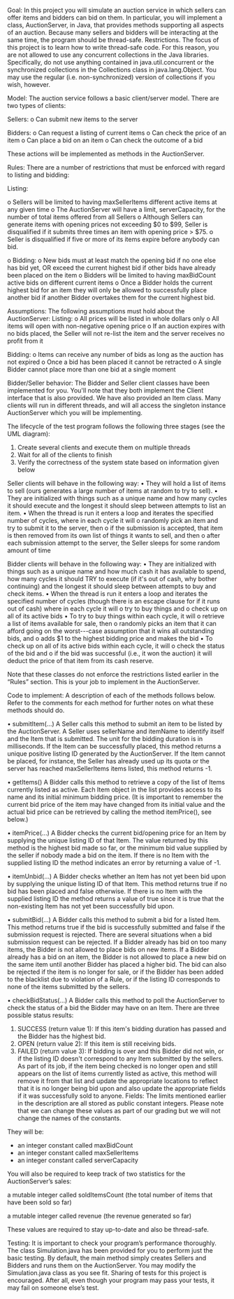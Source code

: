Goal: In this project you will simulate an auction service in which sellers can offer items and 
bidders can bid on them. In particular, you will implement a class, AuctionServer, in Java, that 
provides methods supporting all aspects of an auction. Because many sellers and bidders will be 
interacting at the same time, the program should be thread-safe.
Restrictions. The focus of this project is to learn how to write thread-safe code. For this reason, 
you are not allowed to use any concurrent collections in the Java libraries. Specifically, do not use 
anything contained in java.util.concurrent or the synchronized collections in the Collections class 
in java.lang.Object. You may use the regular (i.e. non-synchronized) version of collections if you 
wish, however.

Model: The auction service follows a basic client/server model. There are two types of clients:

Sellers:
o Can submit new items to the server

Bidders:
o Can request a listing of current items
o Can check the price of an item
o Can place a bid on an item
o Can check the outcome of a bid

These actions will be implemented as methods in the AuctionServer.

Rules: There are a number of restrictions that must be enforced with regard to listing and 
bidding:

Listing:

o Sellers  will  be  limited  to  having  maxSellerItems  different  active  items  at  any  given 
time
o The  AuctionServer  will  have  a  limit,  serverCapacity,  for  the  number  of  total  items 
offered from all Sellers
o Although  Sellers  can  generate  items  with  opening  prices not exceeding  $0  to  $99, 
Seller is disqualified if it submits three times an item with opening price > $75.
o Seller is disqualified if five or more of its items expire before anybody can bid.

o Bidding:
o New bids must at least match the opening bid if no one else has bid yet, OR exceed the 
current highest bid if other bids have already been placed on the item
o Bidders will be limited to having maxBidCount active bids on different current items
o Once a Bidder holds the current highest bid for an item they will only be allowed to 
successfully place another bid if another Bidder overtakes them for the current 
highest bid.

Assumptions: The following assumptions must hold about the AuctionServer:
Listing:
o All prices will be listed in whole dollars only
o All items will open with non-negative opening price
o If an auction expires with no bids placed, the Seller will not re-list the item and the 
server receives no profit from it

Bidding:
o Items can receive any number of bids as long as the auction has not expired
o Once a bid has been placed it cannot be retracted
o A single Bidder cannot place more than one bid at a single moment

Bidder/Seller behavior: The Bidder and Seller client classes have been implemented for you. 
You'll note that they both implement the Client interface that is also provided. We have also 
provided an Item class. Many clients will run in different threads, and will all access the singleton 
instance AuctionServer which you will be implementing.

The lifecycle of the test program follows the following three stages (see the UML diagram):
1. Create several clients and execute them on multiple threads
2. Wait for all of the clients to finish
3. Verify the correctness of the system state based on information given below

Seller clients will behave in the following way:
• They will hold a list of items to sell (ours generates a large number of items at random to 
try to sell).
• They  are  initialized  with  things  such  as  a  unique  name  and  how  many  cycles  it  should 
execute and the longest it should sleep between attempts to list an item.
• When the thread is run it enters a loop and iterates the specified number of cycles, where 
in each cycle it will
o randomly pick an item and try to submit it to the server, then
o if the submission is accepted, that item is then removed  from its own list of things it 
wants to sell, and then
o after  each  submission  attempt  to  the  server,  the  Seller  sleeps  for  some  random 
amount of time

Bidder clients will behave in the following way:
• They are initialized with things such as a unique name and how much cash it has available 
to spend, how many cycles it should TRY to execute (if it's out of cash, why bother 
continuing) and the longest it should sleep between attempts to buy and check items.
• When  the  thread  is  run  it  enters  a  loop  and  iterates  the  specified  number  of  cycles 
(though there is an escape clause for if it runs out of cash) where in each cycle it will
o try to buy things and
o check up on all of its active bids
• To try to buy things within each cycle, it will
o retrieve a list of items available for sale, then
o randomly  picks  an item that it  can  afford  going  on  the  worst---case  assumption 
that it wins all outstanding bids, and
o adds $1 to the highest bidding price and makes the bid
• To check up on all of its active bids within each cycle, it will
o check the status of the bid and
o if the bid was successful (i.e., it won the auction) it will deduct the price of that item 
from its cash reserve.

Note that these classes do not enforce the restrictions listed earlier in the “Rules” section. 
This is your job to implement in the AuctionServer.

Code to implement: A description of each of the methods follows below. Refer to the 
comments for each method for further notes on what these methods should do.

• submitItem(...)
A Seller calls this method to submit an item to be listed by the AuctionServer. A Seller uses 
sellerName and itemName to identify itself and the Item that is submitted. The unit for the 
bidding duration is in milliseconds. If the Item can be successfully placed, this method returns 
a unique positive listing ID generated by the AuctionServer. If the Item cannot be placed, for 
instance, the Seller has already used up its quota or the server has reached maxSellerItems 
items listed, this method returns -1.

• getItems()
A Bidder calls this method to retrieve a copy of the list of Items currently listed as active. Each 
Item object in the list provides access to its name and its initial minimum bidding price. (It is 
important to remember the current bid price of the item may have changed from its initial 
value and the actual bid price can be retrieved by calling the method itemPrice(), see below.)

• itemPrice(...) A Bidder checks the current bid/opening price for an Item by supplying the 
unique listing ID of that Item. The value returned by this method is the highest bid made so far, 
or the minimum bid value supplied by the seller if nobody made a bid on the item. If there is 
no Item with the supplied listing ID the method indicates an error by returning a value of -1.

• itemUnbid(...) A Bidder checks whether an Item has not yet been bid upon by supplying the 
unique listing ID of that Item. This method returns true if no bid has been placed and false 
otherwise. If there is no Item with the supplied listing ID the method returns a value of true 
since it is true that the non-existing Item has not yet been successfully bid upon.

• submitBid(...) A Bidder calls this method to submit a bid for a listed Item. This method returns 
true if the bid is successfully submitted and false if the submission request is rejected. There 
are several situations when a bid submission request can be rejected. If a Bidder already has 
bid on too many items, the Bidder is not allowed to place bids on new items. If a Bidder already 
has a bid on an item, the Bidder is not allowed to place a new bid on the same item until 
another Bidder has placed a higher bid. The bid can also be rejected if the item is no longer for 
sale, or if the Bidder has been added to the blacklist due to violation of a Rule, or if the listing ID 
corresponds to none of the items submitted by the sellers.

• checkBidStatus(...) A Bidder calls this method to poll the AuctionServer to check the status of a 
bid the Bidder may have on an Item. There are three possible status results:
1. SUCCESS (return  value 1):  If  this item's bidding duration has passed and  the Bidder has 
the highest bid.
2. OPEN (return value 2): If this item is still receiving bids.
3. FAILED (return value 3): If bidding is over and this Bidder did not win, or if the listing ID 
doesn't correspond to any Item submitted by the sellers. As part of its job, if the item being 
checked is no longer open and still appears on the list of items currently listed as active, this 
method will remove it from that list and update the appropriate locations to reflect that it is 
no longer being bid upon and also update the appropriate fields if it was successfully sold to 
anyone.
Fields: The limits mentioned earlier in the description are all stored as public constant integers. 
Please note that we can change these values as part of our grading but we will not change the 
names of the constants. 

They will be:
- an integer constant called maxBidCount
- an integer constant called maxSellerItems
- an integer constant called serverCapacity

You will also be required to keep track of two statistics for the AuctionServer’s sales:

a mutable integer called soldItemsCount (the total number of items that have been sold so 
far)

a mutable integer called revenue (the revenue generated so far) 

These values are required to stay up-to-date and also be thread-safe.

Testing: It is important to check your program’s performance thoroughly. The class
Simulation.java has been provided for you to perform just the basic testing. By default, the main 
method simply creates Sellers and Bidders and runs them on the AuctionServer. You may modify 
the Simulation.java class as you see fit. Sharing of tests for this project is encouraged. After all, 
even though your program may pass your tests, it may fail on someone else’s test.
